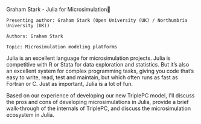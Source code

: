 
Graham Stark - Julia for Microsimulation

    Presenting author: Graham Stark (Open University (UK) / Northumbria University (UK))

    Authors: Graham Stark

    Topic: Microsimulation modeling platforms

Julia is an excellent language for microsimulation projects. Julia is competitive with R or Stata for data exploration and statistics. But it’s also an excellent system for complex programming tasks, giving you code that’s easy to write, read, test and maintain, but which often runs as fast as Fortran or C. Just as important, Julia is a lot of fun.

Based on our experience of developing our new TriplePC model, I'll discuss the pros and cons of developing microsimulations in Julia, provide a brief walk-through of the internals of TriplePC, and discuss the microsimulation ecosystem in Julia.


